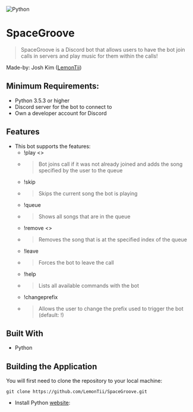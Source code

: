 ![Python](https://img.shields.io/badge/-Python-000?style=flat&logo=Python)

# SpaceGroove
> SpaceGroove is a Discord bot that allows users to have the bot join calls in servers and play music for them within the calls! <br/> 

Made-by: Josh Kim ([LemonTii](https://github.com/LemonTii))

## Minimum Requirements:
 - Python 3.5.3 or higher
 - Discord server for the bot to connect to
 - Own a developer account for Discord
 
## Features
- This bot supports the features:
  - !play <<song>>
  - >Bot joins call if it was not already joined and adds the song specified by the user to the queue
  - !skip
  - >Skips the current song the bot is playing
  - !queue
  - >Shows all songs that are in the queue
  - !remove <<index>>
  - >Removes the song that is at the specified index of the queue
  - !leave
  - >Forces the bot to leave the call
  - !help
  - >Lists all available commands with the bot
  - !changeprefix
  - >Allows the user to change the prefix used to trigger the bot (default: !)

## Built With
* Python         

## Building the Application

You will first need to clone the repository to your local machine:
```
git clone https://github.com/LemonTii/SpaceGroove.git
```

* Install Python [website](https://www.python.org/downloads/):
